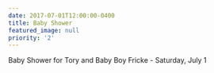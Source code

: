 ```yaml
---
date: 2017-07-01T12:00:00-0400
title: Baby Shower
featured_image: null
priority: '2'
---
```

Baby Shower for Tory and Baby Boy Fricke - Saturday, July 1
